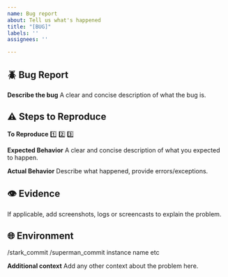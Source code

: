 ```yaml
---
name: Bug report
about: Tell us what's happened
title: "[BUG]"
labels: ''
assignees: ''

---
```


## :beetle: Bug Report
**Describe the bug**
A clear and concise description of what the bug is.

## :warning: Steps to Reproduce
**To Reproduce**
:one:
:two:
:three:

**Expected Behavior**
A clear and concise description of what you expected to happen.

**Actual Behavior**
Describe what happened, provide errors/exceptions.

## :eye: Evidence
If applicable, add screenshots, logs or screencasts to explain the problem.

## :globe_with_meridians: Environment
/stark_commit
/superman_commit
instance name
etc

**Additional context**
Add any other context about the problem here.
